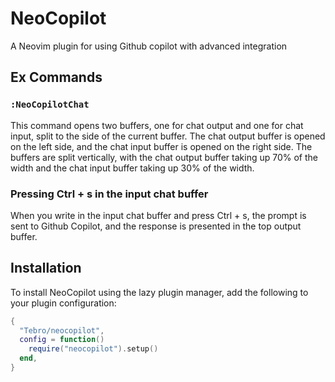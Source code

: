 # NeoCopilot

A Neovim plugin for using Github copilot with advanced integration

## Ex Commands

### `:NeoCopilotChat`

This command opens two buffers, one for chat output and one for chat input, split to the side of the current buffer. The chat output buffer is opened on the left side, and the chat input buffer is opened on the right side. The buffers are split vertically, with the chat output buffer taking up 70% of the width and the chat input buffer taking up 30% of the width.

### Pressing Ctrl + s in the input chat buffer

When you write in the input chat buffer and press Ctrl + s, the prompt is sent to Github Copilot, and the response is presented in the top output buffer.

## Installation

To install NeoCopilot using the lazy plugin manager, add the following to your plugin configuration:

```lua
{
  "Tebro/neocopilot",
  config = function()
    require("neocopilot").setup()
  end,
}
```
